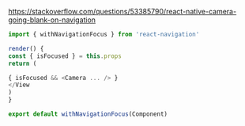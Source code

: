 <https://stackoverflow.com/questions/53385790/react-native-camera-going-blank-on-navigation>

```js
import { withNavigationFocus } from 'react-navigation'

render() {
const { isFocused } = this.props
return (

{ isFocused && <Camera ... /> }
</View
)
}

export default withNavigationFocus(Component)
```
